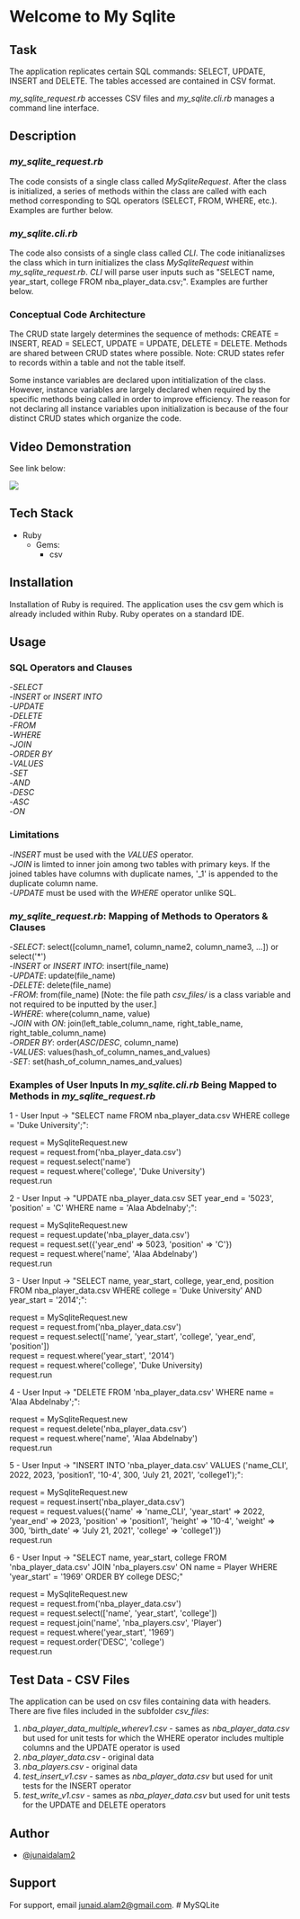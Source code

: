 # Welcome to My Sqlite

## Task

The application replicates certain SQL commands: SELECT, UPDATE, INSERT and DELETE. The tables accessed are contained in CSV format.

*my_sqlite_request.rb* accesses CSV files and *my_sqlite.cli.rb* manages a command line interface.

## Description

### *my_sqlite_request.rb*

The code consists of a single class called *MySqliteRequest*. After the class is initialized, a series of methods within the class are called with each method corresponding to SQL operators (SELECT, FROM, WHERE, etc.). Examples are further below.

### *my_sqlite.cli.rb*

The code also consists of a single class called *CLI*. The code initianalizses the class which in turn initializes the class *MySqliteRequest* within *my_sqlite_request.rb*. *CLI* will parse user inputs such as "SELECT name, year_start, college FROM nba_player_data.csv;". Examples are further below.

### Conceptual Code Architecture

The CRUD state largely determines the sequence of methods: CREATE = INSERT, READ = SELECT, UPDATE = UPDATE, DELETE = DELETE. Methods are shared between CRUD states where possible. Note: CRUD states refer to records within a table and not the table itself.

Some instance variables are declared upon intitialization of the class. However, instance variables are largely declared when required by the specific methods being called in order to improve efficiency. The reason for not declaring all instance variables upon initialization is because of the four distinct CRUD states which organize the code.

## Video Demonstration

See link below:

<a href="https://youtu.be/_YpnY-UPNKg" target="_blank">
   <img src="https://github.com/junaidalam2/MySqlite/blob/main/videoThumbnail.png">
</a>

## Tech Stack

- Ruby
  - Gems:
    - csv

## Installation

Installation of Ruby is required. The application uses the csv gem which is already included within Ruby. Ruby operates on a standard IDE.

## Usage

### SQL Operators and Clauses

-*SELECT*\
-*INSERT* or *INSERT INTO*\
-*UPDATE*\
-*DELETE*\
-*FROM*\
-*WHERE*\
-*JOIN*\
-*ORDER BY*\
-*VALUES*\
-*SET*\
-*AND*\
-*DESC*\
-*ASC*\
-*ON*

### Limitations

-*INSERT* must be used with the *VALUES* operator.\
-*JOIN* is limted to inner join among two tables with primary keys. If the joined tables have columns with duplicate names, '_1' is appended to the duplicate column name.\
-*UPDATE* must be used with the *WHERE* operator unlike SQL.  

### *my_sqlite_request.rb*: Mapping of Methods to Operators & Clauses

-*SELECT*: select([column_name1, column_name2, column_name3, ...]) or select('*')\
-*INSERT* or *INSERT INTO*: insert(file_name)\
-*UPDATE*: update(file_name)\
-*DELETE*: delete(file_name)\
-*FROM*: from(file_name) [Note: the file path *csv_files/* is a class variable and not required to be inputted by the user.]\
-*WHERE*: where(column_name, value)\
-*JOIN* with *ON*: join(left_table_column_name, right_table_name, right_table_column_name)\
-*ORDER BY*: order(*ASC*/*DESC*, column_name)\
-*VALUES*: values(hash_of_column_names_and_values)\
-*SET*: set(hash_of_column_names_and_values)

### Examples of User Inputs In *my_sqlite.cli.rb* Being Mapped to Methods in *my_sqlite_request.rb*

1 - User Input -> "SELECT name FROM nba_player_data.csv WHERE college = 'Duke University';":

request = MySqliteRequest.new\
request = request.from('nba_player_data.csv')\
request = request.select('name')\
request = request.where('college', 'Duke University')\
request.run

2 - User Input -> "UPDATE nba_player_data.csv SET year_end = '5023', 'position' = 'C' WHERE name = 'Alaa Abdelnaby';":

request = MySqliteRequest.new\
request = request.update('nba_player_data.csv')\
request = request.set({'year_end' => 5023, 'position' => 'C'})\
request = request.where('name', 'Alaa Abdelnaby')\
request.run

3 - User Input -> "SELECT name, year_start, college, year_end, position FROM nba_player_data.csv WHERE college = 'Duke University' AND year_start = '2014';":

request = MySqliteRequest.new\
request = request.from('nba_player_data.csv')\
request = request.select(['name', 'year_start', 'college', 'year_end', 'position'])\
request = request.where('year_start', '2014')\
request = request.where('college', 'Duke University)\
request.run

4 - User Input -> "DELETE FROM 'nba_player_data.csv' WHERE name = 'Alaa Abdelnaby';":

request = MySqliteRequest.new\
request = request.delete('nba_player_data.csv')\
request = request.where('name', 'Alaa Abdelnaby')\
request.run

5 - User Input -> "INSERT INTO 'nba_player_data.csv' VALUES ('name_CLI', 2022, 2023, 'position1', '10-4', 300, 'July 21, 2021', 'college1');":

request = MySqliteRequest.new\
request = request.insert('nba_player_data.csv')\
request = request.values({'name' => 'name_CLI', 'year_start' => 2022, 'year_end' => 2023, 'position' => 'position1', 'height' => '10-4', 'weight' => 300, 'birth_date' => 'July 21, 2021', 'college' => 'college1'})\
request.run

6 - User Input -> "SELECT name, year_start, college FROM 'nba_player_data.csv' JOIN 'nba_players.csv' ON name = Player WHERE 'year_start' = '1969' ORDER BY college DESC;"

request = MySqliteRequest.new\
request = request.from('nba_player_data.csv')\
request = request.select(['name', 'year_start', 'college'])\
request = request.join('name', 'nba_players.csv', 'Player')\
request = request.where('year_start', '1969')\
request = request.order('DESC', 'college')\
request.run

## Test Data - CSV Files

The application can be used on csv files containing data with headers. There are five files included in the subfolder *csv_files*:

1. *nba_player_data_multiple_wherev1.csv* - sames as *nba_player_data.csv* but used for unit tests for which the WHERE operator includes multiple columns and the UPDATE operator is used
2. *nba_player_data.csv* - original data
3. *nba_players.csv* - original data
4. *test_insert_v1.csv* - sames as *nba_player_data.csv* but used for unit tests for the INSERT operator
5. *test_write_v1.csv* - sames as *nba_player_data.csv* but used for unit tests for the UPDATE and DELETE operators

## Author

- [@junaidalam2](https://github.com/junaidalam2)

## Support

For support, email junaid.alam2@gmail.com.
#   M y S Q L i t e  
 